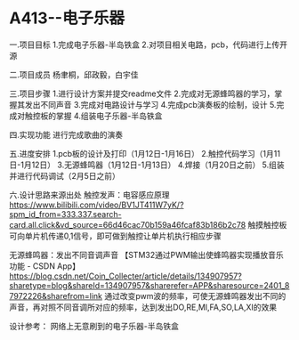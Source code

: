 # A413--电子乐器
一.项目目标
1.完成电子乐器-半岛铁盒
2.对项目相关电路，pcb，代码进行上传开源

二.项目成员
杨聿桐，邱政毅，白宇佳

三.项目步骤
1.进行设计方案并提交readme文件
2.完成对无源蜂鸣器的学习，掌握其发出不同声音
3.完成对电路设计与学习
4.完成pcb演奏板的绘制，设计
5.完成对触控板的掌握
4.组装电子乐器-半岛铁盒

四.实现功能
进行完成歌曲的演奏

五.进度安排
1.pcb板的设计及打印（1月12日-1月16日）
2.触控代码学习（1月11日-1月12日）
3.无源蜂鸣器（1月12日-1月13日）
4.焊接（1月20日之前）
5.组装并进行代码调试（2月5日之前）

六.设计思路来源出处
触控发声：电容感应原理
https://www.bilibili.com/video/BV1JT411W7yK/?spm_id_from=333.337.search-card.all.click&vd_source=66d46cac70b159a46fcaf83b186b2c78
触摸触控板可向单片机传递0,1信号，即可做到触控让单片机执行相应步骤

无源蜂鸣器：发出不同音调声音
【STM32通过PWM输出使蜂鸣器实现播放音乐功能 - CSDN App】https://blog.csdn.net/Coin_Collecter/article/details/134907957?sharetype=blog&shareId=134907957&sharerefer=APP&sharesource=2401_87972226&sharefrom=link
通过改变pwm波的频率，可使无源蜂鸣器发出不同的声音，再对照不同音调所对应的频率，达到发出DO,RE,MI,FA,SO,LA,XI的效果

设计参考：
网络上无意刷到的电子乐器-半岛铁盒
